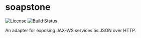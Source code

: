 # soapstone
[![License](https://img.shields.io/badge/License-Apache%202.0-blue.svg)](https://opensource.org/licenses/Apache-2.0)
[![Build Status](https://api.travis-ci.com/alfasoftware/soapstone.svg?branch=master)](https://travis-ci.com/alfasoftware/soapstone)

An adapter for exposing JAX-WS services as JSON over HTTP.

